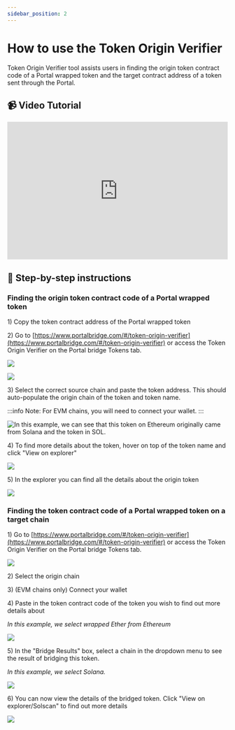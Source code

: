 ```yaml
---
sidebar_position: 2
---
```


# How to use the Token Origin Verifier

Token Origin Verifier tool assists users in finding the origin token contract code of a Portal wrapped token and the target contract address of a token sent through the Portal.&#x20;

## 📹 Video Tutorial

<iframe width="100%" height="315" src="https://www.youtube.com/embed/p1DTv2MTdpw" title="Video Tutorial: How to use the Token Origin Verifier" frameborder="0" allow="accelerometer; autoplay; clipboard-write; encrypted-media; gyroscope; picture-in-picture; web-share" allowfullscreen></iframe>

## 📖 Step-by-step instructions

### Finding the origin token contract code of a Portal wrapped token&#x20;

1\) Copy the token contract address of the Portal wrapped token &#x20;

2\) Go to [https://www.portalbridge.com/#/token-origin-verifier](https://www.portalbridge.com/#/token-origin-verifier) or access the Token Origin Verifier on the Portal bridge Tokens tab.&#x20;

![](<../../static/img/Screen Shot 2022-06-09 at 10.44.32 pm.png>)

![](<../../static/img/Screen Shot 2022-06-09 at 10.45.58 pm.png>)

3\) Select the correct source chain and paste the token address. This should auto-populate the origin chain of the token and token name. &#x20;

:::info
Note: For EVM chains, you will need to connect your wallet.&#x20;
:::

![In this example, we can see that this token on Ethereum originally came from Solana and the token in SOL. ](<../../static/img/Screen Shot 2022-06-09 at 10.53.21 pm.png>)



4\) To find more details about the token, hover on top of the token name and click "View on explorer"

![](<../../static/img/Screen Shot 2022-06-09 at 10.55.37 pm.png>)

5\) In the explorer you can find all the details about the origin token

![](<../../static/img/Screen Shot 2022-06-14 at 2.41.17 pm.png>)



### Finding the token contract code of a Portal wrapped token on a target chain

1\) Go to [https://www.portalbridge.com/#/token-origin-verifier](https://www.portalbridge.com/#/token-origin-verifier) or access the Token Origin Verifier on the Portal bridge Tokens tab.&#x20;

![](<../../static/img/Screen Shot 2022-06-14 at 2.49.56 pm.png>)

2\) Select the origin chain&#x20;

3\) (EVM chains only) Connect your wallet&#x20;

4\) Paste in the token contract code of the token you wish to find out more details about&#x20;

_In this example, we select wrapped Ether from Ethereum_&#x20;

![](<../../static/img/Screen Shot 2022-06-14 at 2.54.48 pm.png>)

5\) In the "Bridge Results" box,  select a chain in the dropdown menu to see the result of bridging this token.

_In this example, we select Solana._&#x20;

![](<../../static/img/Screen Shot 2022-06-14 at 2.57.41 pm.png>)

6\) You can now view the details of the bridged token. Click "View on explorer/Solscan" to find out more details

![](<../../static/img/Screen Shot 2022-06-14 at 3.00.20 pm.png>)
